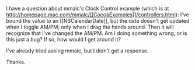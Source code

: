 I have a question about mmalc's Clock Control example (which is at http://homepage.mac.com/mmalc/[[CocoaExamples]]/controllers.html): I've bound the value to an [[NSCalendarDate]], but the date doesn't get updated when I toggle AM/PM; only when I drag the hands around. Then it will recognize that I've changed the AM/PM.
Am I doing something wrong, or is this just a bug? If so, how would I get around it?

I've already tried asking mmalc, but I didn't get a response.

Thanks.